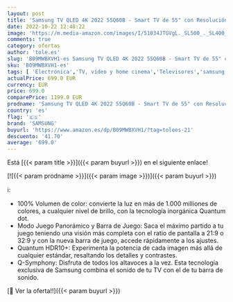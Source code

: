 ```yaml
---
layout: post
title: 'Samsung TV QLED 4K 2022 55Q60B - Smart TV de 55" con Resolución 4K  100% Volumen de color  Procesdor QLED 4K Lite  Quantum HDR10+  Multi View y Modo Juego Panorámico y Alexa integrada.'
date: 2022-10-22 12:48:22
image: 'https://m.media-amazon.com/images/I/51034JTGVgL._SL500_._SL400_.jpg'
comments: true
category: ofertas
author: 'tole.es'
slug: 'B09MWBXVH1-es Samsung TV QLED 4K 2022 55Q60B - Smart TV de 55" con...'
sku: 'B09MWBXVH1-es'
tags: [ 'Electrónica','TV, vídeo y home cinema','Televisores','samsung','smart','tv','🇪🇸', ]
actualPrice: 699.0 EUR
currency: EUR
price: 699.0
comparePrice: 1199.0 EUR
prodname: 'Samsung TV QLED 4K 2022 55Q60B - Smart TV de 55" con Resolución 4K  100% Volumen de color  Procesdor QLED 4K Lite  Quantum HDR10+  Multi View y Modo Juego Panorámico y Alexa integrada.'
country: 'es'
flag: '🇪🇸'
brand: 'SAMSUNG'
buyurl: 'https://www.amazon.es/dp/B09MWBXVH1/?tag=tolees-21'
descuento: '41.70'
average: '699.0'
---
```


Está [{{< param title >}}]({{< param buyurl >}}) en el siguiente enlace!

[![{{< param prodname >}}]({{< param image >}})]({{< param buyurl >}})

ℹ️:

- 100% Volumen de color: convierte la luz en más de 1.000 milliones de colores, a cualquier nivel de brillo, con la tecnología inorgánica Quantum dot.
- Modo Juego Panorámico y Barra de Juego: Saca el máximo partido a tu juego teniendo una visión más completa con el ratio de pantalla a 21:9 o 32:9 y con la nueva barra de juego, accede rápidamente a los ajustes.
- Quantum HDR10+: Experimenta la potencia de cada imagen más allá de cualquier estándar, resaltando los detalles y contrastes.
- Q-Symphony: Disfruta de todos los altavoces a la vez. Esta tecnología exclusiva de Samsung combina el sonido de tu TV con el de tu barra de sonido.

[🛒 Ver la oferta!!]({{< param buyurl >}})
